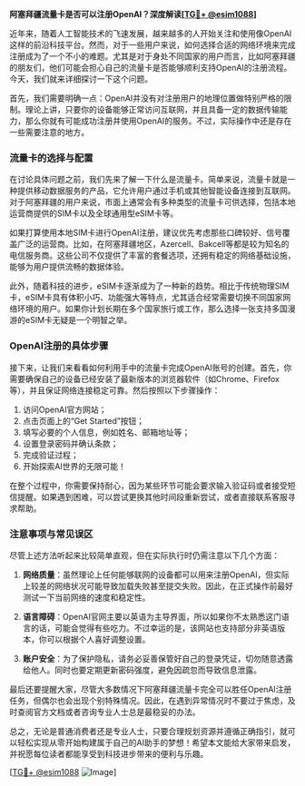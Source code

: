 **阿塞拜疆流量卡是否可以注册OpenAI？深度解读[[TG💪+ @esim1088](https://t.me/s/esim1088)]**

近年来，随着人工智能技术的飞速发展，越来越多的人开始关注和使用像OpenAI这样的前沿科技平台。然而，对于一些用户来说，如何选择合适的网络环境来完成注册成为了一个不小的难题。尤其是对于身处不同国家的用户而言，比如阿塞拜疆的朋友们，他们可能会担心自己的流量卡是否能够顺利支持OpenAI的注册流程。今天，我们就来详细探讨一下这个问题。

首先，我们需要明确一点：OpenAI并没有对注册用户的地理位置做特别严格的限制。理论上讲，只要你的设备能够正常访问互联网，并且具备一定的数据传输能力，那么你就有可能成功注册并使用OpenAI的服务。不过，实际操作中还是存在一些需要注意的地方。

### 流量卡的选择与配置

在讨论具体问题之前，我们先来了解一下什么是流量卡。简单来说，流量卡就是一种提供移动数据服务的产品，它允许用户通过手机或其他智能设备连接到互联网。对于阿塞拜疆的用户来说，市面上通常会有多种类型的流量卡可供选择，包括本地运营商提供的SIM卡以及全球通用型eSIM卡等。

如果打算使用本地SIM卡进行OpenAI注册，建议优先考虑那些口碑较好、信号覆盖广泛的运营商。比如，在阿塞拜疆地区，Azercell、Bakcell等都是较为知名的电信服务商。这些公司不仅提供了丰富的套餐选项，还拥有稳定的网络基础设施，能够为用户提供流畅的数据体验。

此外，随着科技的进步，eSIM卡逐渐成为了一种新的趋势。相比于传统物理SIM卡，eSIM卡具有体积小巧、功能强大等特点，尤其适合经常需要切换不同国家网络环境的用户。如果你计划长期在多个国家旅行或工作，那么选择一张支持多国漫游的eSIM卡无疑是一个明智之举。

### OpenAI注册的具体步骤

接下来，让我们来看看如何利用手中的流量卡完成OpenAI账号的创建。首先，你需要确保自己的设备已经安装了最新版本的浏览器软件（如Chrome、Firefox等），并且保证网络连接稳定可靠。然后按照以下步骤操作：

1. 访问OpenAI官方网站；
2. 点击页面上的“Get Started”按钮；
3. 填写必要的个人信息，例如姓名、邮箱地址等；
4. 设置登录密码并确认条款；
5. 完成验证过程；
6. 开始探索AI世界的无限可能！

在整个过程中，你需要保持耐心，因为某些环节可能会要求输入验证码或者接受短信提醒。如果遇到困难，可以尝试更换其他时间段重新尝试，或者直接联系客服寻求帮助。

### 注意事项与常见误区

尽管上述方法听起来比较简单直观，但在实际执行时仍需注意以下几个方面：

1. **网络质量**：虽然理论上任何能够联网的设备都可以用来注册OpenAI，但实际上较差的网络状况可能导致加载失败甚至提交失败。因此，在正式操作前最好测试一下当前网络的速度和稳定性。
   
2. **语言障碍**：OpenAI官网主要以英语为主导界面，所以如果你不太熟悉这门语言的话，可能会觉得有些吃力。不过幸运的是，该网站也支持部分非英语版本，你可以根据个人喜好调整设置。

3. **账户安全**：为了保护隐私，请务必妥善保管好自己的登录凭证，切勿随意透露给他人。同时也要定期更新密码强度，避免因疏忽而导致信息泄露。

最后还要提醒大家，尽管大多数情况下阿塞拜疆流量卡完全可以胜任OpenAI注册任务，但偶尔也会出现个别特殊情况。因此，在遇到异常情况时不要过于焦虑，及时查阅官方文档或者咨询专业人士总是最稳妥的办法。

总之，无论是普通消费者还是专业人士，只要合理规划资源并遵循正确指引，就可以轻松实现从零开始构建属于自己的AI助手的梦想！希望本文能给大家带来启发，并祝愿每位读者都能享受到科技进步带来的便利与乐趣。

[[TG💪+ @esim1088](https://t.me/s/esim1088) ![Image](https://i.postimg.cc/4NQfJmqS/Snipaste-2025-05-13-00-14-12.png)]